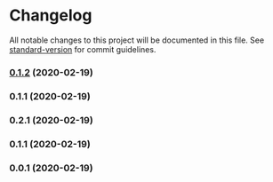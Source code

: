# Changelog

All notable changes to this project will be documented in this file. See [standard-version](https://github.com/conventional-changelog/standard-version) for commit guidelines.

### [0.1.2](https://github.com/cyberz/nuxt-facebook-pixels-module/compare/v0.1.1...v0.1.2) (2020-02-19)

### 0.1.1 (2020-02-19)

### 0.2.1 (2020-02-19)

### 0.1.1 (2020-02-19)

### 0.0.1 (2020-02-19)
